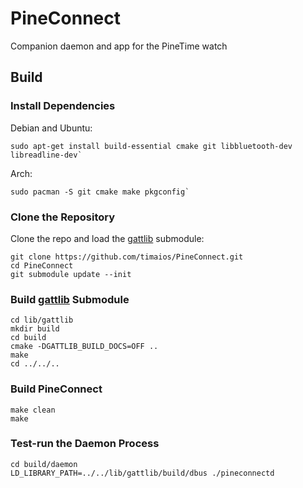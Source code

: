# PineConnect
Companion daemon and app for the PineTime watch

## Build

### Install Dependencies

Debian and Ubuntu:
```
sudo apt-get install build-essential cmake git libbluetooth-dev libreadline-dev`
```

Arch:
```
sudo pacman -S git cmake make pkgconfig`
```

### Clone the Repository

Clone the repo and load the [gattlib](https://github.com/labapart/gattlib) submodule:
```
git clone https://github.com/timaios/PineConnect.git
cd PineConnect
git submodule update --init
```

### Build [gattlib](https://github.com/labapart/gattlib) Submodule

```
cd lib/gattlib
mkdir build
cd build
cmake -DGATTLIB_BUILD_DOCS=OFF ..
make
cd ../../..
```

### Build PineConnect

```
make clean
make
```

### Test-run the Daemon Process

```
cd build/daemon
LD_LIBRARY_PATH=../../lib/gattlib/build/dbus ./pineconnectd
```

